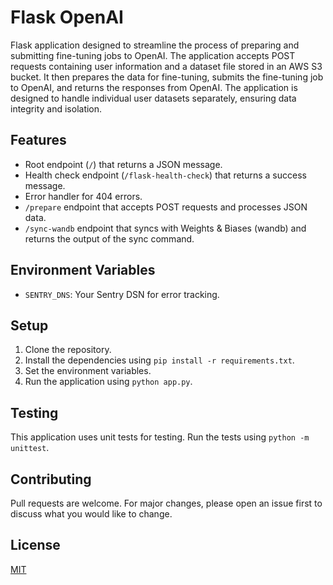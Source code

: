 # Flask OpenAI

Flask application designed to streamline the process of preparing and submitting fine-tuning jobs to OpenAI. The application accepts POST requests containing user information and a dataset file stored in an AWS S3 bucket. It then prepares the data for fine-tuning, submits the fine-tuning job to OpenAI, and returns the responses from OpenAI. The application is designed to handle individual user datasets separately, ensuring data integrity and isolation.

## Features

- Root endpoint (`/`) that returns a JSON message.
- Health check endpoint (`/flask-health-check`) that returns a success message.
- Error handler for 404 errors.
- `/prepare` endpoint that accepts POST requests and processes JSON data.
- `/sync-wandb` endpoint that syncs with Weights & Biases (wandb) and returns the output of the sync command.

## Environment Variables

- `SENTRY_DNS`: Your Sentry DSN for error tracking.

## Setup

1. Clone the repository.
2. Install the dependencies using `pip install -r requirements.txt`.
3. Set the environment variables.
4. Run the application using `python app.py`.

## Testing

This application uses unit tests for testing. Run the tests using `python -m unittest`.

## Contributing

Pull requests are welcome. For major changes, please open an issue first to discuss what you would like to change.

## License

[MIT](https://choosealicense.com/licenses/mit/)